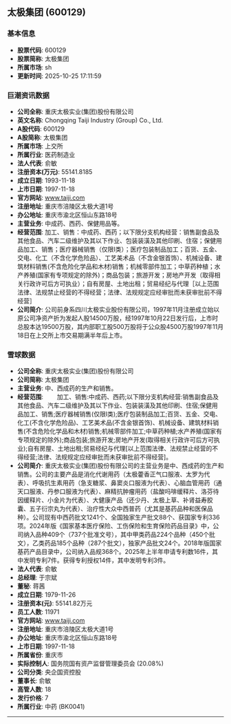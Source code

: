 ## 太极集团 (600129)

### 基本信息

- **股票代码**: 600129
- **股票简称**: 太极集团
- **所属市场**: sh
- **更新时间**: 2025-10-25 17:11:59

### 巨潮资讯数据

- **公司全称**: 重庆太极实业(集团)股份有限公司
- **英文名称**: Chongqing Taiji Industry (Group) Co., Ltd.
- **A股代码**: 600129
- **A股简称**: 太极集团
- **所属市场**: 上交所
- **所属行业**: 医药制造业
- **法人代表**: 俞敏
- **注册资本(万元)**: 55141.8185
- **成立日期**: 1993-11-18
- **上市日期**: 1997-11-18
- **官方网站**: www.taiji.com
- **注册地址**: 重庆市涪陵区太极大道1号
- **办公地址**: 重庆市渝北区恒山东路18号
- **主营业务**: 中成药、西药、保健用品等。
- **经营范围**: 加工、销售：中成药、西药；以下限分支机构经营：销售副食品及其他食品、汽车二级维护及其以下作业、包装装潢及其他印刷、住宿；保健用品加工、销售；医疗器械销售（仅限I类）；医疗包装制品加工；百货、五金、交电、化工（不含化学危险品）、工艺美术品（不含金银首饰）、机械设备、建筑材料销售(不含危险化学品和木材)销售；机械零部件加工；中草药种植；水产养殖(国家有专项规定的除外)；商品包装；旅游开发；房地产开发（取得相关行政许可后方可执业）；自有房屋、土地出租；贸易经纪与代理［以上范围法律、法规禁止经营的不得经营；法律、法规规定应经审批而未获审批前不得经营］
- **公司简介**: 公司前身系四川太极实业股份有限公司，1997年11月注册成立始以原公司净资产折为发起人股14500万股，经1997年10月22日发行后，上市时总股本达19500万股，其内部职工股500万股将于公众股4500万股1997年11月18日在上交所上市交易期满半年后上市。

### 雪球数据

- **公司全称**: 重庆太极实业(集团)股份有限公司
- **公司简称**: 太极集团
- **主营业务**: 中、西成药的生产和销售。
- **经营范围**: 　　加工、销售:中成药、西药;以下限分支机构经营:销售副食品及其他食品、汽车二级维护及其以下作业、包装装潢及其他印刷、住宿;保健用品加工、销售;医疗器械销售(仅限I类);医疗包装制品加工;百货、五金、交电、化工(不含化学危险品)、工艺美术品(不含金银首饰)、机械设备、建筑材料销售(不含危险化学品和木材)销售;机械零部件加工;中草药种植;水产养殖(国家有专项规定的除外);商品包装;旅游开发;房地产开发(取得相关行政许可后方可执业);自有房屋、土地出租;贸易经纪与代理[以上范围法律、法规禁止经营的不得经营;法律、法规规定应经审批而未获审批前不得经营]。
- **公司简介**: 重庆太极实业(集团)股份有限公司的主营业务是中、西成药的生产和销售。公司的主要产品是消化代谢用药（太极藿香正气口服液、太罗为代表）、呼吸抗生素用药（急支糖浆、鼻窦炎口服液为代表）、心脑血管用药（通天口服液、丹参口服液为代表）、麻精抗肿瘤用药（盐酸吗啡缓释片、洛芬待因缓释片、小金片为代表）、大健康产品（还少丹、太极上草、补肾益寿胶囊、五子衍宗丸为代表）、治疗性大众中西普药（尤其是基药品种和医保品种）。公司现有中西药批文1241个、全国独家生产批文88个、获国家专利336项。2024年版《国家基本医疗保险、工伤保险和生育保险药品目录》中，公司纳入品种409个（737个批准文号），其中甲类药品224个品种（450个批文），乙类药品185个品种（287个批文），独家产品批文24个。2018年版国家基药产品目录中，公司纳入品规368个。2025年上半年申请专利数16件，其中发明专利7件。获得专利授权14件，其中发明专利3件。
- **法人代表**: 俞敏
- **总经理**: 于宗斌
- **董秘**: 蒋茜
- **成立日期**: 1979-11-26
- **注册资本(元)**: 55141.82万元
- **员工人数**: 11971
- **官方网站**: www.taiji.com
- **注册地址**: 重庆市涪陵区太极大道1号
- **办公地址**: 重庆市渝北区恒山东路18号
- **上市日期**: 1997-11-18
- **所属省份**: 重庆市
- **实际控制人**: 国务院国有资产监督管理委员会 (20.08%)
- **公司分类**: 央企国资控股
- **董事长**: 俞敏
- **高管人数**: 18
- **发行价格**: 7
- **所属行业**: 中药 (BK0041)

---